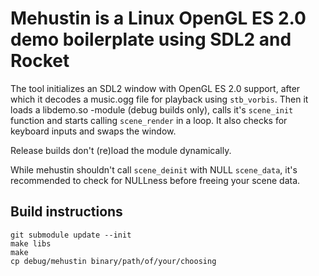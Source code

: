 # Mehustin is a Linux OpenGL ES 2.0 demo boilerplate using SDL2 and Rocket

The tool initializes an SDL2 window with OpenGL ES 2.0 support, after which it
decodes a music.ogg file for playback using `stb_vorbis`.
Then it loads a libdemo.so -module (debug builds only), calls it's `scene_init`
function and starts calling `scene_render` in a loop. It also checks for
keyboard inputs and swaps the window.

Release builds don't (re)load the module dynamically.

While mehustin shouldn't call `scene_deinit` with NULL `scene_data`, it's
recommended to check for NULLness before freeing your scene data.

## Build instructions

```
git submodule update --init
make libs
make
cp debug/mehustin binary/path/of/your/choosing
```
